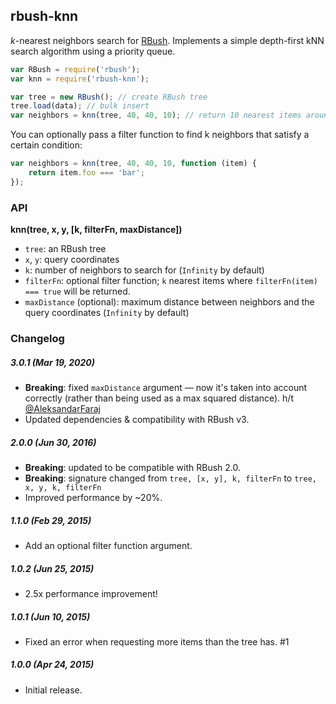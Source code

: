 ## rbush-knn

_k_-nearest neighbors search for [RBush](https://github.com/mourner/rbush).
Implements a simple depth-first kNN search algorithm using a priority queue.

```js
var RBush = require('rbush');
var knn = require('rbush-knn');

var tree = new RBush(); // create RBush tree
tree.load(data); // bulk insert
var neighbors = knn(tree, 40, 40, 10); // return 10 nearest items around point [40, 40]
```

You can optionally pass a filter function to find k neighbors that satisfy a certain condition:

```js
var neighbors = knn(tree, 40, 40, 10, function (item) {
    return item.foo === 'bar';
});
```

### API

**knn(tree, x, y, [k, filterFn, maxDistance])**

- `tree`: an RBush tree
- `x`, `y`: query coordinates
- `k`: number of neighbors to search for (`Infinity` by default)
- `filterFn`: optional filter function; `k` nearest items where `filterFn(item) === true` will be returned.
- `maxDistance` (optional): maximum distance between neighbors and the query coordinates (`Infinity` by default)

### Changelog

##### 3.0.1 (Mar 19, 2020)

- **Breaking**: fixed `maxDistance` argument — now it's taken into account correctly (rather than being used as a max squared distance). h/t [@AleksandarFaraj](https://github.com/AleksandarFaraj)
- Updated dependencies & compatibility with RBush v3.

##### 2.0.0 (Jun 30, 2016)

- **Breaking**: updated to be compatible with RBush 2.0.
- **Breaking**: signature changed from `tree, [x, y], k, filterFn` to `tree, x, y, k, filterFn`
- Improved performance by ~20%.

##### 1.1.0 (Feb 29, 2015)

- Add an optional filter function argument.

##### 1.0.2 (Jun 25, 2015)

- 2.5x performance improvement!

##### 1.0.1 (Jun 10, 2015)

- Fixed an error when requesting more items than the tree has. #1

##### 1.0.0 (Apr 24, 2015)

- Initial release.
